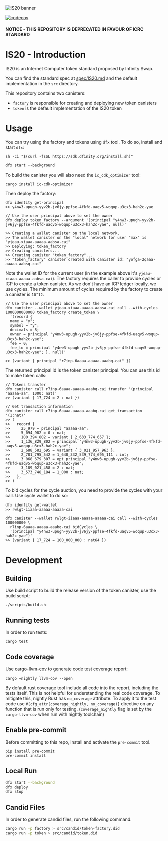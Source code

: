 ![IS20 banner](https://user-images.githubusercontent.com/6412426/146728389-42384977-0ed3-43a6-83d3-ce16db609c09.png)

[![codecov](https://codecov.io/github/infinity-swap/IS20/branch/main/graph/badge.svg?token=SL2P26VSL7)](https://codecov.io/github/infinity-swap/IS20)

#### NOTICE - THIS REPOSITORY IS DEPRECATED IN FAVOUR OF ICRC STANDARD

# IS20 - Introduction

IS20 is an Internet Computer token standard proposed by Infinity Swap.

You can find the standard spec at [spec/IS20.md](spec/IS20.md) and the default implementation in the `src` directory.

This repository contains two canisters:

- `factory` is responsible for creating and deploying new token canisters
- `token` is the default implementation of the IS20 token

# Usage

You can try using the factory and tokens using `dfx` tool. To do so, install and start `dfx`:

```shell
sh -ci "$(curl -fsSL https://sdk.dfinity.org/install.sh)"

dfx start --background
```

To build the canister you will also need the `ic_cdk_optimizer` tool:

```
cargo install ic-cdk-optimizer
```

Then deploy the factory:

```shell
dfx identity get-principal
>> y4nw3-upugh-yyv2b-jv6jy-ppfse-4fkfd-uaqv5-woqup-u3cx3-hah2c-yae

// Use the user principal above to set the owner
dfx deploy token_factory --argument '(principal "y4nw3-upugh-yyv2b-jv6jy-ppfse-4fkfd-uaqv5-woqup-u3cx3-hah2c-yae", null)'

>> Creating a wallet canister on the local network.
>> The wallet canister on the "local" network for user "max" is "yjeau-xiaaa-aaaaa-aabsa-cai"
>> Deploying: token_factory
>> Creating canisters...
>> Creating canister "token_factory"...
>> "token_factory" canister created with canister id: "yofga-2qaaa-aaaaa-aabsq-cai"

```

Note the wallet ID for the current user (in the example above it's `yjeau-xiaaa-aaaaa-aabsa-cai`). The factory requires
the caller to provide cycles or ICP to create a token canister. As we don't have an ICP ledger locally, we use cycles.
The minimum amount of cycles required by the factory to create a canister is `10^12`.

```shell
// Use the user principal above to set the owner
dfx canister --wallet yjeau-xiaaa-aaaaa-aabsa-cai call --with-cycles 1000000000000 token_factory create_token \
  '(record {
  name = "y";
  symbol = "y";
  decimals = 8;
  owner = principal "y4nw3-upugh-yyv2b-jv6jy-ppfse-4fkfd-uaqv5-woqup-u3cx3-hah2c-yae";
  fee = 0;
  fee_to = principal "y4nw3-upugh-yyv2b-jv6jy-ppfse-4fkfd-uaqv5-woqup-u3cx3-hah2c-yae"; }, null)'

>> (variant { principal "r7inp-6aaaa-aaaaa-aaabq-cai" })
```

The returned principal id is the token canister principal. You can use this id to make token calls:

```shell
// Tokens transfer
dfx canister call r7inp-6aaaa-aaaaa-aaabq-cai transfer '(principal "aaaaa-aa", 1000: nat)'
>> (variant { 17_724 = 2 : nat })

// Get transaction information
dfx canister call r7inp-6aaaa-aaaaa-aaabq-cai get_transaction '(1:nat)'
>> (
>>   record {
>>     25_979 = principal "aaaaa-aa";
>>     5_094_982 = 0 : nat;
>>     100_394_802 = variant { 2_633_774_657 };
>>     1_136_829_802 = principal "y4nw3-upugh-yyv2b-jv6jy-ppfse-4fkfd-uaqv5-woqup-u3cx3-hah2c-yae";
>>     2_688_582_695 = variant { 3_021_957_963 };
>>     2_781_795_542 = 1_640_332_539_774_695_111 : int;
>>     3_068_679_307 = opt principal "y4nw3-upugh-yyv2b-jv6jy-ppfse-4fkfd-uaqv5-woqup-u3cx3-hah2c-yae";
>>     3_189_021_458 = 2 : nat;
>>     3_573_748_184 = 1_000 : nat;
>>   },
>> )
```

To bid cycles for the cycle auction, you need to provide the cycles with your call. Use cycle wallet
to do so:

```shell
dfx identity get-wallet
>> rwlgt-iiaaa-aaaaa-aaaaa-cai

dfx canister --wallet rwlgt-iiaaa-aaaaa-aaaaa-cai call --with-cycles 100000000 \
  r7inp-6aaaa-aaaaa-aaabq-cai bidCycles \
  '(principal "y4nw3-upugh-yyv2b-jv6jy-ppfse-4fkfd-uaqv5-woqup-u3cx3-hah2c-yae")'
>> (variant { 17_724 = 100_000_000 : nat64 })

```

# Development

## Building

Use build script to build the release version of the token canister, use the build script:

```shell
./scripts/build.sh
```

## Running tests

In order to run tests:

```shell
cargo test
```

## Code coverage

Use [cargo-llvm-cov](https://github.com/taiki-e/cargo-llvm-cov) to generate code test coverage report:

```
cargo +nightly llvm-cov --open
```

By default rust coverage tool include all code into the report, including the tests itself. This is not helpful for
understanding the real code coverage. To mitigate this, nightly Rust has `no_coverage` attribute. To apply it to the
test code use `#[cfg_attr(coverage_nightly, no_coverage)]` directive on any function that is run only for testing.
(`coverage_nightly` flag is set by the `cargo-llvm-cov` when run with nightly toolchain)

## Enable pre-commit

Before committing to this repo, install and activate the `pre-commit` tool.

```shell
pip install pre-commit
pre-commit install
```

## Local Run

```bash
dfx start --background
dfx deploy
dfx stop
```

## Candid Files

In order to generate candid files, run the following command:

```bash
cargo run -p factory > src/candid/token-factory.did
cargo run -p token > src/candid/token.did
```
